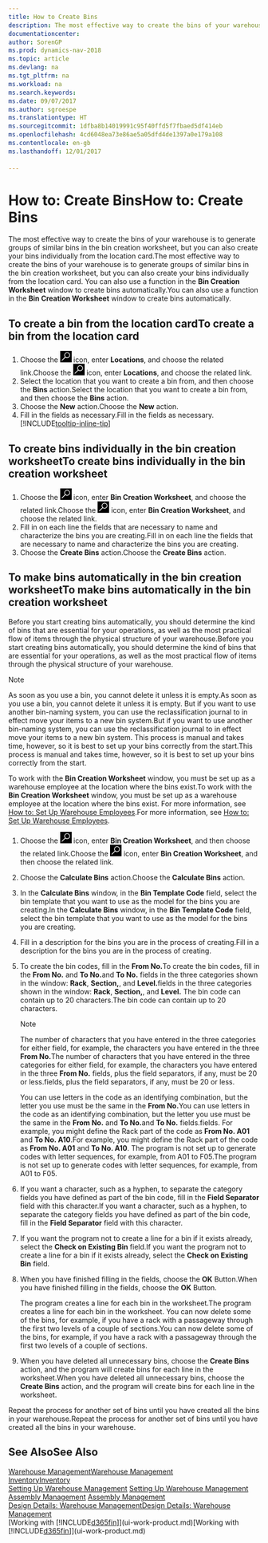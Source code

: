 ```yaml
---
title: How to Create Bins
description: The most effective way to create the bins of your warehouse is to generate groups of similar bins in the bin creation worksheet, but you can also create your bins individually.
documentationcenter: 
author: SorenGP
ms.prod: dynamics-nav-2018
ms.topic: article
ms.devlang: na
ms.tgt_pltfrm: na
ms.workload: na
ms.search.keywords: 
ms.date: 09/07/2017
ms.author: sgroespe
ms.translationtype: HT
ms.sourcegitcommit: 1dfba8b14019991c95f40ffd5f7fbaed5df414eb
ms.openlocfilehash: 4cd6048ea73e86ae5a05dfd4de1397a0e179a108
ms.contentlocale: en-gb
ms.lasthandoff: 12/01/2017

---
```

# <a name="how-to-create-bins"></a><span data-ttu-id="bf49d-103">How to: Create Bins</span><span class="sxs-lookup"><span data-stu-id="bf49d-103">How to: Create Bins</span></span>
<span data-ttu-id="bf49d-104">The most effective way to create the bins of your warehouse is to generate groups of similar bins in the bin creation worksheet, but you can also create your bins individually from the location card.</span><span class="sxs-lookup"><span data-stu-id="bf49d-104">The most effective way to create the bins of your warehouse is to generate groups of similar bins in the bin creation worksheet, but you can also create your bins individually from the location card.</span></span> <span data-ttu-id="bf49d-105">You can also use a function in the **Bin Creation Worksheet** window to create bins automatically.</span><span class="sxs-lookup"><span data-stu-id="bf49d-105">You can also use a function in the **Bin Creation Worksheet** window to create bins automatically.</span></span>  

## <a name="to-create-a-bin-from-the-location-card"></a><span data-ttu-id="bf49d-106">To create a bin from the location card</span><span class="sxs-lookup"><span data-stu-id="bf49d-106">To create a bin from the location card</span></span>  
1.  <span data-ttu-id="bf49d-107">Choose the ![Search for Page or Report](media/ui-search/search_small.png "Search for Page or Report icon") icon, enter **Locations**, and choose the related link.</span><span class="sxs-lookup"><span data-stu-id="bf49d-107">Choose the ![Search for Page or Report](media/ui-search/search_small.png "Search for Page or Report icon") icon, enter **Locations**, and choose the related link.</span></span>  
2.  <span data-ttu-id="bf49d-108">Select the location that you want to create a bin from, and then choose the **Bins** action.</span><span class="sxs-lookup"><span data-stu-id="bf49d-108">Select the location that you want to create a bin from, and then choose the **Bins** action.</span></span>  
3. <span data-ttu-id="bf49d-109">Choose the **New** action.</span><span class="sxs-lookup"><span data-stu-id="bf49d-109">Choose the **New** action.</span></span>
4. <span data-ttu-id="bf49d-110">Fill in the fields as necessary.</span><span class="sxs-lookup"><span data-stu-id="bf49d-110">Fill in the fields as necessary.</span></span> [!INCLUDE[tooltip-inline-tip](includes/tooltip-inline-tip_md.md)]  

## <a name="to-create-bins-individually-in-the-bin-creation-worksheet"></a><span data-ttu-id="bf49d-111">To create bins individually in the bin creation worksheet</span><span class="sxs-lookup"><span data-stu-id="bf49d-111">To create bins individually in the bin creation worksheet</span></span>  
1.  <span data-ttu-id="bf49d-112">Choose the ![Search for Page or Report](media/ui-search/search_small.png "Search for Page or Report icon") icon, enter **Bin Creation Worksheet**, and choose the related link.</span><span class="sxs-lookup"><span data-stu-id="bf49d-112">Choose the ![Search for Page or Report](media/ui-search/search_small.png "Search for Page or Report icon") icon, enter **Bin Creation Worksheet**, and choose the related link.</span></span>  
2.  <span data-ttu-id="bf49d-113">Fill in on each line the fields that are necessary to name and characterize the bins you are creating.</span><span class="sxs-lookup"><span data-stu-id="bf49d-113">Fill in on each line the fields that are necessary to name and characterize the bins you are creating.</span></span>  
3.  <span data-ttu-id="bf49d-114">Choose the **Create Bins** action.</span><span class="sxs-lookup"><span data-stu-id="bf49d-114">Choose the **Create Bins** action.</span></span>  

## <a name="to-make-bins-automatically-in-the-bin-creation-worksheet"></a><span data-ttu-id="bf49d-115">To make bins automatically in the bin creation worksheet</span><span class="sxs-lookup"><span data-stu-id="bf49d-115">To make bins automatically in the bin creation worksheet</span></span>  
<span data-ttu-id="bf49d-116">Before you start creating bins automatically, you should determine the kind of bins that are essential for your operations, as well as the most practical flow of items through the physical structure of your warehouse.</span><span class="sxs-lookup"><span data-stu-id="bf49d-116">Before you start creating bins automatically, you should determine the kind of bins that are essential for your operations, as well as the most practical flow of items through the physical structure of your warehouse.</span></span>  

> [!NOTE]  
>  <span data-ttu-id="bf49d-117">As soon as you use a bin, you cannot delete it unless it is empty.</span><span class="sxs-lookup"><span data-stu-id="bf49d-117">As soon as you use a bin, you cannot delete it unless it is empty.</span></span> <span data-ttu-id="bf49d-118">But if you want to use another bin-naming system, you can use the reclassification journal to in effect move your items to a new bin system.</span><span class="sxs-lookup"><span data-stu-id="bf49d-118">But if you want to use another bin-naming system, you can use the reclassification journal to in effect move your items to a new bin system.</span></span> <span data-ttu-id="bf49d-119">This process is manual and takes time, however, so it is best to set up your bins correctly from the start.</span><span class="sxs-lookup"><span data-stu-id="bf49d-119">This process is manual and takes time, however, so it is best to set up your bins correctly from the start.</span></span>  

<span data-ttu-id="bf49d-120">To work with the **Bin Creation Worksheet** window, you must be set up as a warehouse employee at the location where the bins exist.</span><span class="sxs-lookup"><span data-stu-id="bf49d-120">To work with the **Bin Creation Worksheet** window, you must be set up as a warehouse employee at the location where the bins exist.</span></span> <span data-ttu-id="bf49d-121">For more information, see [How to: Set Up Warehouse Employees](warehouse-how-to-set-up-warehouse-employees.md).</span><span class="sxs-lookup"><span data-stu-id="bf49d-121">For more information, see [How to: Set Up Warehouse Employees](warehouse-how-to-set-up-warehouse-employees.md).</span></span>    

1.  <span data-ttu-id="bf49d-122">Choose the ![Search for Page or Report](media/ui-search/search_small.png "Search for Page or Report icon") icon, enter **Bin Creation Worksheet**, and then choose the related link.</span><span class="sxs-lookup"><span data-stu-id="bf49d-122">Choose the ![Search for Page or Report](media/ui-search/search_small.png "Search for Page or Report icon") icon, enter **Bin Creation Worksheet**, and then choose the related link.</span></span>  
2.  <span data-ttu-id="bf49d-123">Choose the **Calculate Bins** action.</span><span class="sxs-lookup"><span data-stu-id="bf49d-123">Choose the **Calculate Bins** action.</span></span>
3. <span data-ttu-id="bf49d-124">In the **Calculate Bins** window, in the **Bin Template Code** field, select the bin template that you want to use as the model for the bins you are creating.</span><span class="sxs-lookup"><span data-stu-id="bf49d-124">In the **Calculate Bins** window, in the **Bin Template Code** field, select the bin template that you want to use as the model for the bins you are creating.</span></span>
4.  <span data-ttu-id="bf49d-125">Fill in a description for the bins you are in the process of creating.</span><span class="sxs-lookup"><span data-stu-id="bf49d-125">Fill in a description for the bins you are in the process of creating.</span></span>  
5.  <span data-ttu-id="bf49d-126">To create the bin codes, fill in the **From No.**</span><span class="sxs-lookup"><span data-stu-id="bf49d-126">To create the bin codes, fill in the **From No.**</span></span> <span data-ttu-id="bf49d-127">and **To No.**</span><span class="sxs-lookup"><span data-stu-id="bf49d-127">and **To No.**</span></span> <span data-ttu-id="bf49d-128">fields in the three categories shown in the window: **Rack**, **Section,**, and **Level.**</span><span class="sxs-lookup"><span data-stu-id="bf49d-128">fields in the three categories shown in the window: **Rack**, **Section,**, and **Level.**</span></span> <span data-ttu-id="bf49d-129">The bin code can contain up to 20 characters.</span><span class="sxs-lookup"><span data-stu-id="bf49d-129">The bin code can contain up to 20 characters.</span></span>  

    > [!NOTE]  
    >  <span data-ttu-id="bf49d-130">The number of characters that you have entered in the three categories for either field, for example, the characters you have entered in the three **From No.**</span><span class="sxs-lookup"><span data-stu-id="bf49d-130">The number of characters that you have entered in the three categories for either field, for example, the characters you have entered in the three **From No.**</span></span> <span data-ttu-id="bf49d-131">fields, plus the field separators, if any, must be 20 or less.</span><span class="sxs-lookup"><span data-stu-id="bf49d-131">fields, plus the field separators, if any, must be 20 or less.</span></span>  

     <span data-ttu-id="bf49d-132">You can use letters in the code as an identifying combination, but the letter you use must be the same in the **From No.**</span><span class="sxs-lookup"><span data-stu-id="bf49d-132">You can use letters in the code as an identifying combination, but the letter you use must be the same in the **From No.**</span></span> <span data-ttu-id="bf49d-133">and **To No.**</span><span class="sxs-lookup"><span data-stu-id="bf49d-133">and **To No.**</span></span> <span data-ttu-id="bf49d-134">fields.</span><span class="sxs-lookup"><span data-stu-id="bf49d-134">fields.</span></span> <span data-ttu-id="bf49d-135">For example, you might define the Rack part of the code as **From No. A01** and **To No. A10**.</span><span class="sxs-lookup"><span data-stu-id="bf49d-135">For example, you might define the Rack part of the code as **From No. A01** and **To No. A10**.</span></span> <span data-ttu-id="bf49d-136">The program is not set up to generate codes with letter sequences, for example, from A01 to F05.</span><span class="sxs-lookup"><span data-stu-id="bf49d-136">The program is not set up to generate codes with letter sequences, for example, from A01 to F05.</span></span>  

6.  <span data-ttu-id="bf49d-137">If you want a character, such as a hyphen, to separate the category fields you have defined as part of the bin code, fill in the **Field Separator** field with this character.</span><span class="sxs-lookup"><span data-stu-id="bf49d-137">If you want a character, such as a hyphen, to separate the category fields you have defined as part of the bin code, fill in the **Field Separator** field with this character.</span></span>  
7.  <span data-ttu-id="bf49d-138">If you want the program not to create a line for a bin if it exists already, select the **Check on Existing Bin** field.</span><span class="sxs-lookup"><span data-stu-id="bf49d-138">If you want the program not to create a line for a bin if it exists already, select the **Check on Existing Bin** field.</span></span>  
8. <span data-ttu-id="bf49d-139">When you have finished filling in the fields, choose the **OK** Button.</span><span class="sxs-lookup"><span data-stu-id="bf49d-139">When you have finished filling in the fields, choose the **OK** Button.</span></span>

    <span data-ttu-id="bf49d-140">The program creates a line for each bin in the worksheet.</span><span class="sxs-lookup"><span data-stu-id="bf49d-140">The program creates a line for each bin in the worksheet.</span></span> <span data-ttu-id="bf49d-141">You can now delete some of the bins, for example, if you have a rack with a passageway through the first two levels of a couple of sections.</span><span class="sxs-lookup"><span data-stu-id="bf49d-141">You can now delete some of the bins, for example, if you have a rack with a passageway through the first two levels of a couple of sections.</span></span>  

9. <span data-ttu-id="bf49d-142">When you have deleted all unnecessary bins, choose the **Create Bins** action, and the program will create bins for each line in the worksheet.</span><span class="sxs-lookup"><span data-stu-id="bf49d-142">When you have deleted all unnecessary bins, choose the **Create Bins** action, and the program will create bins for each line in the worksheet.</span></span>  

<span data-ttu-id="bf49d-143">Repeat the process for another set of bins until you have created all the bins in your warehouse.</span><span class="sxs-lookup"><span data-stu-id="bf49d-143">Repeat the process for another set of bins until you have created all the bins in your warehouse.</span></span>  

## <a name="see-also"></a><span data-ttu-id="bf49d-144">See Also</span><span class="sxs-lookup"><span data-stu-id="bf49d-144">See Also</span></span>  
[<span data-ttu-id="bf49d-145">Warehouse Management</span><span class="sxs-lookup"><span data-stu-id="bf49d-145">Warehouse Management</span></span>](warehouse-manage-warehouse.md)  
[<span data-ttu-id="bf49d-146">Inventory</span><span class="sxs-lookup"><span data-stu-id="bf49d-146">Inventory</span></span>](inventory-manage-inventory.md)  
<span data-ttu-id="bf49d-147">[Setting Up Warehouse Management](warehouse-setup-warehouse.md)   </span><span class="sxs-lookup"><span data-stu-id="bf49d-147">[Setting Up Warehouse Management](warehouse-setup-warehouse.md)   </span></span>  
<span data-ttu-id="bf49d-148">[Assembly Management](assembly-assemble-items.md)  </span><span class="sxs-lookup"><span data-stu-id="bf49d-148">[Assembly Management](assembly-assemble-items.md)  </span></span>  
[<span data-ttu-id="bf49d-149">Design Details: Warehouse Management</span><span class="sxs-lookup"><span data-stu-id="bf49d-149">Design Details: Warehouse Management</span></span>](design-details-warehouse-management.md)  
<span data-ttu-id="bf49d-150">[Working with [!INCLUDE[d365fin](includes/d365fin_md.md)]](ui-work-product.md)</span><span class="sxs-lookup"><span data-stu-id="bf49d-150">[Working with [!INCLUDE[d365fin](includes/d365fin_md.md)]](ui-work-product.md)</span></span>

